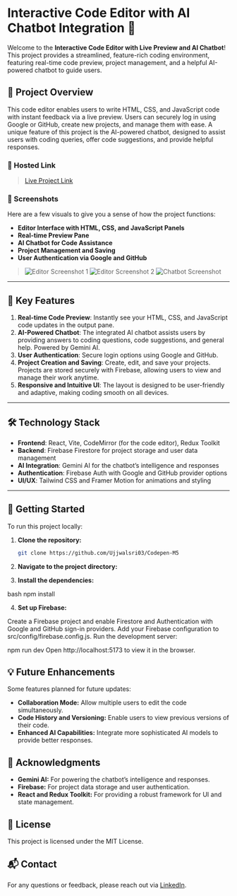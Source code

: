 # Interactive Code Editor with AI Chatbot Integration 🚀

Welcome to the **Interactive Code Editor with Live Preview and AI Chatbot**! This project provides a streamlined, feature-rich coding environment, featuring real-time code preview, project management, and a helpful AI-powered chatbot to guide users.

## 🎯 Project Overview

This code editor enables users to write HTML, CSS, and JavaScript code with instant feedback via a live preview. Users can securely log in using Google or GitHub, create new projects, and manage them with ease. A unique feature of this project is the AI-powered chatbot, designed to assist users with coding queries, offer code suggestions, and provide helpful responses.

### 🔗 Hosted Link
> [Live Project Link](https://codepen-m5.vercel.app/)

### 📸 Screenshots

Here are a few visuals to give you a sense of how the project functions:

- **Editor Interface with HTML, CSS, and JavaScript Panels**
- **Real-time Preview Pane**
- **AI Chatbot for Code Assistance**
- **Project Management and Saving**
- **User Authentication via Google and GitHub**

> ![Editor Screenshot 1]()
> ![Editor Screenshot 2]()
> ![Chatbot Screenshot]()

---

## 🚀 Key Features

1. **Real-time Code Preview**: Instantly see your HTML, CSS, and JavaScript code updates in the output pane.
2. **AI-Powered Chatbot**: The integrated AI chatbot assists users by providing answers to coding questions, code suggestions, and general help. Powered by Gemini AI.
3. **User Authentication**: Secure login options using Google and GitHub.
4. **Project Creation and Saving**: Create, edit, and save your projects. Projects are stored securely with Firebase, allowing users to view and manage their work anytime.
5. **Responsive and Intuitive UI**: The layout is designed to be user-friendly and adaptive, making coding smooth on all devices.

---

## 🛠️ Technology Stack

- **Frontend**: React, Vite, CodeMirror (for the code editor), Redux Toolkit
- **Backend**: Firebase Firestore for project storage and user data management
- **AI Integration**: Gemini AI for the chatbot’s intelligence and responses
- **Authentication**: Firebase Auth with Google and GitHub provider options
- **UI/UX**: Tailwind CSS and Framer Motion for animations and styling

---

## 🚀 Getting Started
To run this project locally:

1. **Clone the repository:**
   ```bash
   git clone https://github.com/Ujjwalsri03/Codepen-M5

2. **Navigate to the project directory:**

3. **Install the dependencies:**

bash
npm install

4. **Set up Firebase:**

Create a Firebase project and enable Firestore and Authentication with Google and GitHub sign-in providers.
Add your Firebase configuration to src/config/firebase.config.js.
Run the development server:


npm run dev
Open http://localhost:5173 to view it in the browser.

## 💡 Future Enhancements
Some features planned for future updates:

- **Collaboration Mode:** Allow multiple users to edit the code simultaneously.
- **Code History and Versioning:** Enable users to view previous versions of their code.
- **Enhanced AI Capabilities:** Integrate more sophisticated AI models to provide better responses.

## 🎉 Acknowledgments
- **Gemini AI:** For powering the chatbot’s intelligence and responses.
- **Firebase:** For project data storage and user authentication.
- **React and Redux Toolkit:** For providing a robust framework for UI and state management.

## 📄 License
This project is licensed under the MIT License.

## 📬 Contact
For any questions or feedback, please reach out via [LinkedIn](https://www.linkedin.com/in/ujjawal-shriwastav-985378247/).
